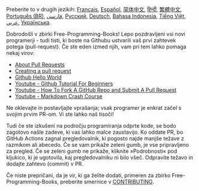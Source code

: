 Preberite to v drugih jezikih: [Français](HOWTO-fr.md), [Español](HOWTO-es.md), [简体中文](HOWTO-zh.md), [हिन्दी](HOWTO-hi.md), [繁體中文](HOWTO-zh_TW.md), [Português (BR)](HOWTO-pt_BR.md), [فارسی](HOWTO-fa_IR.md), [Русский](HOWTO-ru.md), [Deutsch](HOWTO-de.md), [Bahasa Indonesia](HOWTO-id.md), [Tiếng Việt](HOWTO-vi.md), [عربي](HOWTO-ar.md), [Українська](HOWTO-ua.md).

Dobrodošli v zbirki Free-Programming-Books! Lepo pozdravljeni vsi novi programerji - tudi tisti, ki boste na Githubu ustvarili vaš prvi zahtevek potega (pull-request). Če ste eden izmed njih, vam pri tem lahko pomaga nekaj virov:

* [About Pull Requests](https://help.github.com/articles/about-pull-requests/)
* [Creating a pull request](https://docs.github.com/en/free-pro-team@latest/github/collaborating-with-issues-and-pull-requests/creating-a-pull-request)
* [Github Hello World](https://guides.github.com/activities/hello-world/)
* [Youtube - Github Tutorial For Beginners](https://www.youtube.com/watch?v=0fKg7e37bQE)
* [Youtube - How To Fork A GitHub Repo and Submit A Pull Request](https://www.youtube.com/watch?v=G1I3HF4YWEw)
* [Youtube - Markdown Crash Course](https://www.youtube.com/watch?v=HUBNt18RFbo)


Ne oklevajte in postavljajte vprašanja; vsak programer je enkrat začel s svojim prvim PR-om. Vi ste lahko naš tisoči!

Tudi če ste izkušeni na področju programiranja odprte kode, se bodo zagotovo našle zadeve, ki vas lahko malce zaustavijo. Ko oddate PR, bo GitHub Actions zagnal pregledovalnik, ki pogosto najde manjše težave z razmikom ali abecedo. Če se vam prikaže zeleni gumb, je vse pripravljeno za pregled. Če se zeleni gumb ne prikaže, kliknite »Podrobnosti« pod kljukico, ki je ugotovila, kaj pregledovalniku ni bilo všeč. Odpravite težavo in dodajte zahtevo (commit) v PR.

Če niste prepričani, da je vir, ki ga želite dodati, primeren za zbirko Free-Programming-Books, preberite smernice v [CONTRIBUTING](CONTRIBUTING.md).
